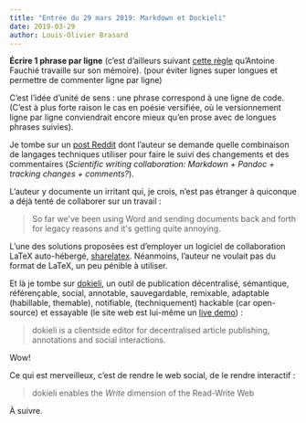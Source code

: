 ```yaml
---
title: "Entrée du 29 mars 2019: Markdown et Dockieli"
date: 2019-03-29
author: Louis-Olivier Brasard
---
```


**Écrire 1 phrase par ligne** (c’est d’ailleurs suivant [cette règle](https://dlis.hypotheses.org/4381#%C3%A9crire) qu’Antoine Fauchié travaille sur son mémoire).
(pour éviter lignes super longues et permettre de commenter ligne par ligne)

C’est l’idée d’unité de sens : une phrase correspond à une ligne de code.
(C’est à plus forte raison le cas en poésie versifiée, où le versionnement ligne par ligne conviendrait encore mieux qu’en prose avec de longues phrases suivies).

Je tombe sur un [post Reddit](https://www.reddit.com/r/selfhosted/comments/99z1hm/scientific_writing_collaboration_markdown_pandoc/) dont l’auteur se demande quelle combinaison de langages techniques utiliser pour faire le suivi des changements et des commentaires (*Scientific writing collaboration: Markdown + Pandoc + tracking changes + comments?*).

L’auteur y documente un irritant qui, je crois, n’est pas étranger à quiconque a déjà tenté de collaborer sur un travail :

> So far we've been using Word and sending documents back and forth for legacy reasons and it's getting quite annoying.

L’une des solutions proposées est d’employer un logiciel de collaboration LaTeX auto-hébergé, [sharelatex](https://github.com/sharelatex/sharelatex).
Néanmoins, l’auteur ne voulait pas du format de LaTeX, un peu pénible à utiliser.

Et là je tombe sur [dokieli](https://dokie.li/), un outil de publication décentralisé, sémantique, référençable, social, annotable, sauvegardable, remixable, adaptable (habillable, themable), notifiable, (techniquement) hackable (car open-source) et essayable (le site web est lui-même un [live demo](https://dokie.li/)) :

> dokieli is a clientside editor for decentralised article publishing, annotations and social interactions.

Wow!

Ce qui est merveilleux, c’est de rendre le web social, de le rendre interactif : 

> dokieli enables the *Write* dimension of the Read-Write Web

À suivre.
